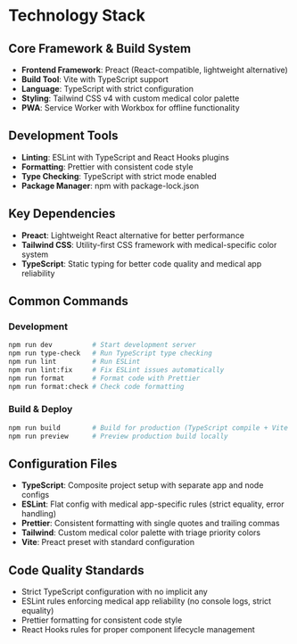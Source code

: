 # Technology Stack

## Core Framework & Build System
- **Frontend Framework**: Preact (React-compatible, lightweight alternative)
- **Build Tool**: Vite with TypeScript support
- **Language**: TypeScript with strict configuration
- **Styling**: Tailwind CSS v4 with custom medical color palette
- **PWA**: Service Worker with Workbox for offline functionality

## Development Tools
- **Linting**: ESLint with TypeScript and React Hooks plugins
- **Formatting**: Prettier with consistent code style
- **Type Checking**: TypeScript with strict mode enabled
- **Package Manager**: npm with package-lock.json

## Key Dependencies
- **Preact**: Lightweight React alternative for better performance
- **Tailwind CSS**: Utility-first CSS framework with medical-specific color system
- **TypeScript**: Static typing for better code quality and medical app reliability

## Common Commands

### Development
```bash
npm run dev          # Start development server
npm run type-check   # Run TypeScript type checking
npm run lint         # Run ESLint
npm run lint:fix     # Fix ESLint issues automatically
npm run format       # Format code with Prettier
npm run format:check # Check code formatting
```

### Build & Deploy
```bash
npm run build        # Build for production (TypeScript compile + Vite build)
npm run preview      # Preview production build locally
```

## Configuration Files
- **TypeScript**: Composite project setup with separate app and node configs
- **ESLint**: Flat config with medical app-specific rules (strict equality, error handling)
- **Prettier**: Consistent formatting with single quotes and trailing commas
- **Tailwind**: Custom medical color palette with triage priority colors
- **Vite**: Preact preset with standard configuration

## Code Quality Standards
- Strict TypeScript configuration with no implicit any
- ESLint rules enforcing medical app reliability (no console logs, strict equality)
- Prettier formatting for consistent code style
- React Hooks rules for proper component lifecycle management